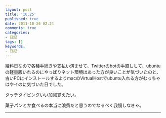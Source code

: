 ```yaml
---
layout: post
title: '10.25'
published: true
date: 2011-10-26 02:24
comments: true
categories:
- 日記
tags: []
keywords:
- 日記
---
```

給料日なので各種手続きや支払い済ませて、Twitterのbotの手直しして、ubuntuの軽量版いれるのにやっぱりネット環境はあった方が良いことが気づいたのと、古いPCにインストールするよりmacのVirtualHostでubuntu入れる方がむっちゃはやイのに気づいた日でした。

タッチタイピングいい加減覚えたい。

菓子パンとか食べるの本当に浪費だと思うのでなるべく我慢しなきゃ。

---

